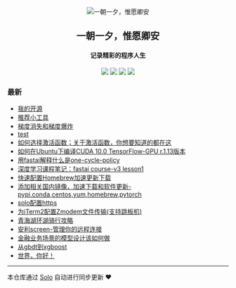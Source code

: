 <p align="center"><img alt="一朝一夕，惟愿卿安" src="https://static.b3log.org/images/brand/solo-32.png"></p><h2 align="center">
一朝一夕，惟愿卿安
</h2>

<h4 align="center">记录精彩的程序人生</h4>
<p align="center"><a title="一朝一夕，惟愿卿安" target="_blank" href="https://github.com/lai-bluejay/solo-blog"><img src="https://img.shields.io/github/last-commit/lai-bluejay/solo-blog.svg?style=flat-square"></a>
<a title="GitHub repo size in bytes" target="_blank" href="https://github/lai-bluejay/solo-blog"><img src="https://img.shields.io/github/repo-size/lai-bluejay/solo-blog.svg?style=flat-square"></a>
<a title="Solo Version" target="_blank" href="https://github.com/b3log/solo/releases"><img src="https://img.shields.io/badge/solo-3.6.0-f1e05a.svg?style=flat-square"></a>
<a title="Hits" target="_blank" href="https://github.com/b3log/hits"><img src="https://hits.b3log.org/lai-bluejay/solo-blog.svg"></a></p>

### 最新

* [我的开源](https://www.jithub.cn/my-github-repos)
* [推荐小工具](https://www.jithub.cn/toys)
* [梯度消失和梯度爆炸](https://www.jithub.cn/articles/2019/04/21/1555826031159.html)
* [test](https://www.jithub.cn/articles/2019/04/18/1555582980606.html)
* [如何选择激活函数；关于激活函数，你想要知道的都在这](https://www.jithub.cn/articles/2019/04/18/1555558277373.html)
* [如何在Ubuntu下编译CUDA 10.0 TensorFlow-GPU r.1.13版本](https://www.jithub.cn/articles/2019/03/26/1553577559345.html)
* [用fastai解释什么是one-cycle-policy](https://www.jithub.cn/articles/2019/03/19/1552928879684.html)
* [深度学习课程笔记：fastai course-v3 lesson1 ](https://www.jithub.cn/articles/2019/03/12/1552402440287.html)
* [快速配置Homebrew加速更新下载](https://www.jithub.cn/articles/2019/03/10/1552192859653.html)
* [添加相关国内镜像，加速下载和软件更新-pypi,conda,centos,yum,homebrew,pytorch](https://www.jithub.cn/articles/2019/03/10/1552186471325.html)
* [solo配置https](https://www.jithub.cn/articles/2019/03/10/1552185782047.html)
* [为iTerm2配置Zmodem文件传输(支持跳板机)](https://www.jithub.cn/articles/2019/03/09/1552136837606.html)
* [青海湖环湖骑行攻略](https://www.jithub.cn/articles/2019/03/09/1552106051226.html)
* [安利screen-管理你的远程连接](https://www.jithub.cn/articles/2019/03/09/1552105663515.html)
* [金融业务场景的模型设计该如何做](https://www.jithub.cn/articles/2019/03/09/1552105522656.html)
* [从gbdt到xgboost](https://www.jithub.cn/articles/2019/03/08/1552037843559.html)
* [世界，你好！](https://www.jithub.cn/hello-solo)



---

本仓库通过 [Solo](https://github.com/b3log/solo) 自动进行同步更新 ❤️ 